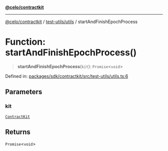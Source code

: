 [**@celo/contractkit**](../../../README.md)

***

[@celo/contractkit](../../../modules.md) / [test-utils/utils](../README.md) / startAndFinishEpochProcess

# Function: startAndFinishEpochProcess()

> **startAndFinishEpochProcess**(`kit`): `Promise`\<`void`\>

Defined in: [packages/sdk/contractkit/src/test-utils/utils.ts:6](https://github.com/celo-org/developer-tooling/blob/master/packages/sdk/contractkit/src/test-utils/utils.ts#L6)

## Parameters

### kit

[`ContractKit`](../../../kit/classes/ContractKit.md)

## Returns

`Promise`\<`void`\>
